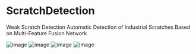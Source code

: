# ScratchDetection
Weak Scratch Detection
Automatic Detection of Industrial Scratches Based on Multi-Feature Fusion Network

![image](https://github.com/love6tao/ScratchDetection/tree/master/GIF/image19.GIF) 
![image](https://github.com/love6tao/ScratchDetection/tree/master/GIF/image20.GIF) 
![image](https://github.com/love6tao/ScratchDetection/tree/master/GIF/image21.GIF) 
![image](https://github.com/love6tao/ScratchDetection/tree/master/GIF/image22.GIF) 
